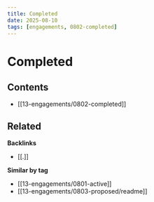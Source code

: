 ```yaml
---
title: Completed
date: 2025-08-10
tags: [engagements, 0802-completed]
---
```

# Completed

<!-- AUTO-TOC:START -->

## Contents
- [[13-engagements/0802-completed]]

<!-- AUTO-TOC:END -->


<!-- RELATED:START -->

## Related
**Backlinks**
- [[.]]

**Similar by tag**
- [[13-engagements/0801-active]]
- [[13-engagements/0803-proposed/readme]]

<!-- RELATED:END -->